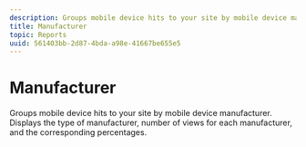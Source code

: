 ```yaml
---
description: Groups mobile device hits to your site by mobile device manufacturer. Displays the type of manufacturer, number of views for each manufacturer, and the corresponding percentages.
title: Manufacturer
topic: Reports
uuid: 561403bb-2d87-4bda-a98e-41667be655e5
---
```


# Manufacturer

Groups mobile device hits to your site by mobile device manufacturer. Displays the type of manufacturer, number of views for each manufacturer, and the corresponding percentages.

